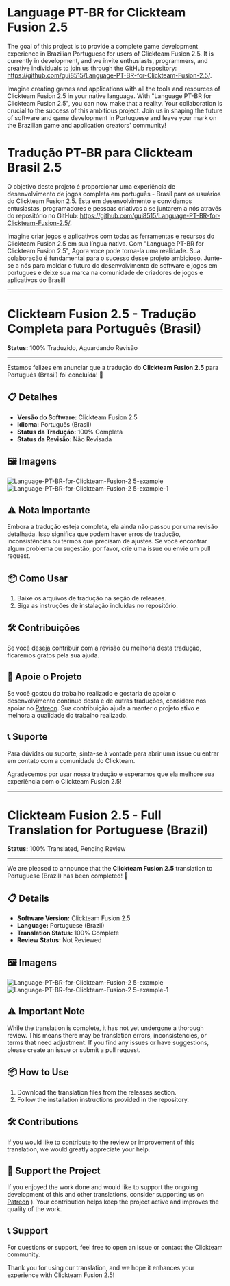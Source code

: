 # Language PT-BR for Clickteam Fusion 2.5

The goal of this project is to provide a complete game development experience in Brazilian Portuguese for users of Clickteam Fusion 2.5. It is currently in development, and we invite enthusiasts, programmers, and creative individuals to join us through the GitHub repository: https://github.com/gui8515/Language-PT-BR-for-Clickteam-Fusion-2.5/.

Imagine creating games and applications with all the tools and resources of Clickteam Fusion 2.5 in your native language. With "Language PT-BR for Clickteam Fusion 2.5", you can now make that a reality. Your collaboration is crucial to the success of this ambitious project. Join us in shaping the future of software and game development in Portuguese and leave your mark on the Brazilian game and application creators' community!

# Tradução PT-BR para Clickteam Brasil 2.5

O objetivo deste projeto é proporcionar uma experiência de desenvolvimento de jogos completa em português - Brasil para os usuários do Clickteam Fusion 2.5. Esta em desenvolvimento e convidamos entusiastas, programadores e pessoas criativas a se juntarem a nós através do repositório no GitHub: https://github.com/gui8515/Language-PT-BR-for-Clickteam-Fusion-2.5/.

Imagine criar jogos e aplicativos com todas as ferramentas e recursos do Clickteam Fusion 2.5 em sua língua nativa. Com "Language PT-BR for Clickteam Fusion 2.5", Agora voce pode torna-la uma realidade. Sua colaboração é fundamental para o sucesso desse projeto ambicioso. Junte-se a nós para moldar o futuro do desenvolvimento de software e jogos em portugues e deixe sua marca na comunidade de criadores de jogos e aplicativos do Brasil!

---

# Clickteam Fusion 2.5 - Tradução Completa para Português (Brasil)

**Status:** 100% Traduzido, Aguardando Revisão

---

Estamos felizes em anunciar que a tradução do **Clickteam Fusion 2.5** para Português (Brasil) foi concluída! 🎉

## 📋 Detalhes
- **Versão do Software:** Clickteam Fusion 2.5
- **Idioma:** Português (Brasil)
- **Status da Tradução:** 100% Completa
- **Status da Revisão:** Não Revisada

## 🖼️ Imagens
![Language-PT-BR-for-Clickteam-Fusion-2 5-example](https://github.com/user-attachments/assets/3c5799b1-ce0f-4dea-9d73-cfaaa0938dec)
![Language-PT-BR-for-Clickteam-Fusion-2 5-example-1](https://github.com/user-attachments/assets/240ff02b-f716-4038-a273-230e02e63ac8)

## ⚠️ Nota Importante
Embora a tradução esteja completa, ela ainda não passou por uma revisão detalhada. Isso significa que podem haver erros de tradução, inconsistências ou termos que precisam de ajustes. Se você encontrar algum problema ou sugestão, por favor, crie uma issue ou envie um pull request.

## 📦 Como Usar
1. Baixe os arquivos de tradução na seção de releases.
2. Siga as instruções de instalação incluídas no repositório.

## 🛠️ Contribuições
Se você deseja contribuir com a revisão ou melhoria desta tradução, ficaremos gratos pela sua ajuda.

## 💖 Apoie o Projeto
Se você gostou do trabalho realizado e gostaria de apoiar o desenvolvimento contínuo desta e de outras traduções, considere nos apoiar no [Patreon](https://www.patreon.com/gui8515). Sua contribuição ajuda a manter o projeto ativo e melhora a qualidade do trabalho realizado.

## 📞 Suporte
Para dúvidas ou suporte, sinta-se à vontade para abrir uma issue ou entrar em contato com a comunidade do Clickteam.

Agradecemos por usar nossa tradução e esperamos que ela melhore sua experiência com o Clickteam Fusion 2.5!

---

# Clickteam Fusion 2.5 - Full Translation for Portuguese (Brazil)

**Status:** 100% Translated, Pending Review

---

We are pleased to announce that the **Clickteam Fusion 2.5** translation to Portuguese (Brazil) has been completed! 🎉

## 📋 Details
- **Software Version:** Clickteam Fusion 2.5
- **Language:** Portuguese (Brazil)
- **Translation Status:** 100% Complete
- **Review Status:** Not Reviewed

## 🖼️ Imagens
![Language-PT-BR-for-Clickteam-Fusion-2 5-example](https://github.com/user-attachments/assets/3c5799b1-ce0f-4dea-9d73-cfaaa0938dec)
![Language-PT-BR-for-Clickteam-Fusion-2 5-example-1](https://github.com/user-attachments/assets/240ff02b-f716-4038-a273-230e02e63ac8)

## ⚠️ Important Note
While the translation is complete, it has not yet undergone a thorough review. This means there may be translation errors, inconsistencies, or terms that need adjustment. If you find any issues or have suggestions, please create an issue or submit a pull request.

## 📦 How to Use
1. Download the translation files from the releases section.
2. Follow the installation instructions provided in the repository.

## 🛠️ Contributions
If you would like to contribute to the review or improvement of this translation, we would greatly appreciate your help.

## 💖 Support the Project
If you enjoyed the work done and would like to support the ongoing development of this and other translations, consider supporting us on [Patreon](https://www.patreon.com/gui8515)
). Your contribution helps keep the project active and improves the quality of the work.

## 📞 Support
For questions or support, feel free to open an issue or contact the Clickteam community.

Thank you for using our translation, and we hope it enhances your experience with Clickteam Fusion 2.5!
